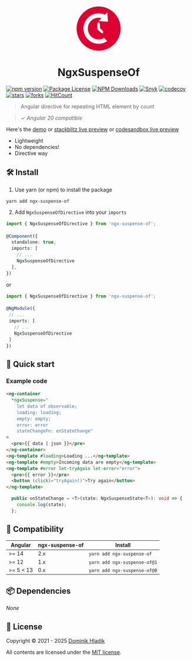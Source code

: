 <p align="center">
  <a href="https://github.com/Celtian/ngx-suspense-of" target="blank"><img src="assets/logo.svg?sanitize=true" alt="" width="120"></a>
  <h1 align="center">NgxSuspenseOf</h1>
</p>

[![npm version](https://badge.fury.io/js/ngx-suspense-of.svg)](https://badge.fury.io/js/ngx-suspense-of)
[![Package License](https://img.shields.io/npm/l/ngx-suspense-of.svg)](https://www.npmjs.com/ngx-suspense-of)
[![NPM Downloads](https://img.shields.io/npm/dm/ngx-suspense-of.svg)](https://www.npmjs.com/ngx-suspense-of)
[![Snyk](https://snyk.io/advisor/npm-package/ngx-suspense-of/badge.svg)](https://snyk.io/advisor/npm-package/ngx-suspense-of)
[![codecov](https://codecov.io/gh/Celtian/ngx-suspense-of/branch/master/graph/badge.svg?token=1IRUKIKM0D)](https://codecov.io/gh/celtian/ngx-suspense-of/)
[![stars](https://badgen.net/github/stars/celtian/ngx-suspense-of)](https://github.com/celtian/ngx-suspense-of/)
[![forks](https://badgen.net/github/forks/celtian/ngx-suspense-of)](https://github.com/celtian/ngx-suspense-of/)
[![HitCount](http://hits.dwyl.com/celtian/ngx-suspense-of.svg)](http://hits.dwyl.com/celtian/ngx-suspense-of)

> Angular directive for repeating HTML element by count

> ✓ _Angular 20 compatible_

Here's the [demo](http://celtian.github.io/ngx-suspense-of/) or [stackblitz live preview](https://stackblitz.com/edit/ngx-suspense-of) or [codesandbox live preview](https://codesandbox.io/s/ngx-suspense-of-60z62)

- Lightweight
- No dependencies!
- Directive way

## 🛠️ Install

1. Use yarn (or npm) to install the package

```terminal
yarn add ngx-suspense-of
```

2. Add `NgxSuspenseOfDirective` into your `imports`

```typescript
import { NgxSuspenseOfDirective } from 'ngx-suspense-of';

@Component({
  standalone: true,
  imports: [
    // ...
    NgxSuspenseOfDirective
  ],
})
```

or

```typescript
import { NgxSuspenseOfDirective } from 'ngx-suspense-of';

@NgModule({
 // ...
 imports: [
   // ...
   NgxSuspenseOfDirective
 ]
})
```

## 🚀 Quick start

### Example code

```html
<ng-container
  *ngxSuspense="
    let data of observable;
    loading: loading;
    empty: empty;
    error: error
    stateChangeFn: onStateChange"
>
  <pre>{{ data | json }}</pre>
</ng-container>
<ng-template #loading>Loading ...</ng-template>
<ng-template #empty>Incoming data are empty</ng-template>
<ng-template #error let-tryAgain let-error="error">
  <pre>{{ error }}</pre>
  <button (click)="tryAgain()">Try again</button>
</ng-template>
```

```typescript
  public onStateChange = <T>(state: NgxSuspenseState<T>): void => {
    console.log(state);
  };
```

## 🔧 Compatibility

| Angular   | ngx-suspense-of | Install                      |
| --------- | --------------- | ---------------------------- |
| >= 14     | 2.x             | `yarn add ngx-suspense-of`   |
| >= 12     | 1.x             | `yarn add ngx-suspense-of@1` |
| >= 5 < 13 | 0.x             | `yarn add ngx-suspense-of@0` |

## 📦 Dependencies

_None_

## 🪪 License

Copyright &copy; 2021 - 2025 [Dominik Hladik](https://github.com/Celtian)

All contents are licensed under the [MIT license].

[mit license]: LICENSE
